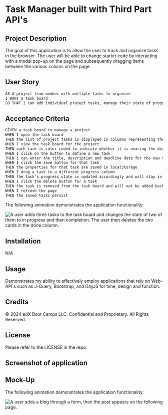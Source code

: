 # Task Manager built with Third Part API's

## Project Description

The goal of this application is to allow the user to track and organize tasks in the browser. The user will be able to change starter code by interacting with a modal pop-up on the page and subsequently dragging items between the various colums on the page.

## User Story

```md
AS A project team member with multiple tasks to organize
I WANT a task board 
SO THAT I can add individual project tasks, manage their state of progress and track overall project progress accordingly
```

## Acceptance Criteria

```md
GIVEN a task board to manage a project
WHEN I open the task board
THEN the list of project tasks is displayed in columns representing the task progress state (Not Yet Started, In Progress, Completed)
WHEN I view the task board for the project
THEN each task is color coded to indicate whether it is nearing the deadline (yellow) or is overdue (red)
WHEN I click on the button to define a new task
THEN I can enter the title, description and deadline date for the new task into a modal dialog
WHEN I click the save button for that task
THEN the properties for that task are saved in localStorage
WHEN I drag a task to a different progress column
THEN the task's progress state is updated accordingly and will stay in the new column after refreshing
WHEN I click the delete button for a task
THEN the task is removed from the task board and will not be added back after refreshing
WHEN I refresh the page
THEN the saved tasks persist
```

The following animation demonstrates the application functionality:

![A user adds three tasks to the task board and changes the state of two of them to in progress and then completion. The user then deletes the two cards in the done column.](./Assets/05-third-party-apis-homework-demo.gif)

## Installation

N/A

## Usage

Demonstrates my ability to effectively employ applications that rely on Web-API's such as J-Query, Bootstrap, and DayJS for time, design and function.

## Credits 

© 2024 edX Boot Camps LLC. Confidential and Proprietary. All Rights Reserved.

## License

Please refer to the LICENSE in the repo.

## Screenshot of application



## Mock-Up

The following animation demonstrates the application functionality:

![A user adds a blog through a form, then the post appears on the following page.](./Assets/100-web-apis-challenge-demo.gif)